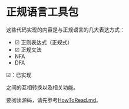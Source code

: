 # 正规语言工具包

这些代码实现的内容是与正规语言的几大表达方式：

- ☑ 正则表达式（正规式）
- ☑ 正规文法
- NFA
- DFA

☑：已实现

之间的互相转换以及相关功能。

要阅读源码，请先参考[HowToRead.md](./HowToRead.md)。
